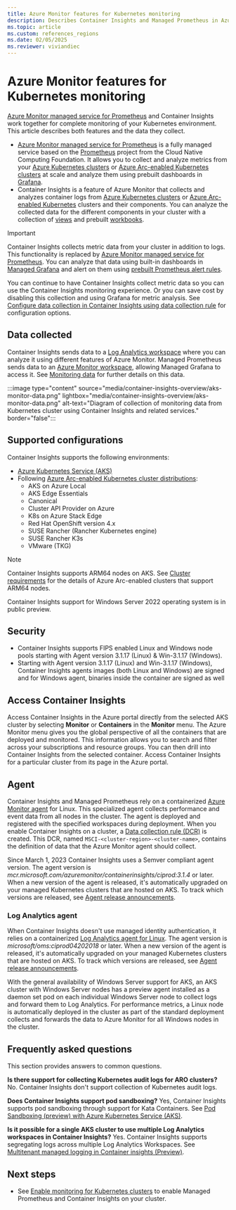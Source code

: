 ```yaml
---
title: Azure Monitor features for Kubernetes monitoring
description: Describes Container Insights and Managed Prometheus in Azure Monitor, which work together to monitor your Kubernetes clusters.
ms.topic: article
ms.custom: references_regions
ms.date: 02/05/2025
ms.reviewer: viviandiec
---
```


# Azure Monitor features for Kubernetes monitoring

[Azure Monitor managed service for Prometheus](../essentials/prometheus-metrics-overview.md) and Container Insights work together for complete monitoring of your Kubernetes environment. This article describes both features and the data they collect.

- [Azure Monitor managed service for Prometheus](../essentials/prometheus-metrics-overview.md) is a fully managed service based on the [Prometheus](https://aka.ms/azureprometheus-promio) project from the Cloud Native Computing Foundation. It allows you to collect and analyze metrics from your [Azure Kubernetes clusters](/azure/aks/intro-kubernetes) or [Azure Arc-enabled Kubernetes clusters](/azure/azure-arc/kubernetes/overview) at scale and analyze them using prebuilt dashboards in [Grafana](/azure/managed-grafana/overview).
- Container Insights is a feature of Azure Monitor that collects and analyzes container logs from [Azure Kubernetes clusters](/azure/aks/intro-kubernetes) or [Azure Arc-enabled Kubernetes](/azure/azure-arc/kubernetes/overview) clusters and their components.  You can analyze the collected data for the different components in your cluster with a collection of [views](container-insights-analyze.md) and prebuilt [workbooks](container-insights-reports.md).

> [!IMPORTANT]
> Container Insights collects metric data from your cluster in addition to logs. This functionality is replaced by [Azure Monitor managed service for Prometheus](../essentials/prometheus-metrics-overview.md). You can analyze that data using built-in dashboards in [Managed Grafana](/azure/managed-grafana/overview) and alert on them using [prebuilt Prometheus alert rules](container-insights-metric-alerts.md).
> 
> You can continue to have Container Insights collect metric data so you can use the Container Insights monitoring experience. Or you can save cost by disabling this collection and using Grafana for metric analysis. See [Configure data collection in Container Insights using data collection rule](container-insights-data-collection-dcr.md) for configuration options.
> 
## Data collected
Container Insights sends data to a [Log Analytics workspace](../logs/data-platform-logs.md) where you can analyze it using different features of Azure Monitor. Managed Prometheus sends data to an [Azure Monitor workspace](../essentials/azure-monitor-workspace-overview.md), allowing Managed Grafana to access it. See [Monitoring data](/azure/aks/monitor-aks#monitoring-data) for further details on this data.

:::image type="content" source="media/container-insights-overview/aks-monitor-data.png" lightbox="media/container-insights-overview/aks-monitor-data.png" alt-text="Diagram of collection of monitoring data from Kubernetes cluster using Container Insights and related services." border="false":::

## Supported configurations
Container Insights supports the following environments:

- [Azure Kubernetes Service (AKS)](/azure/aks/)
- Following [Azure Arc-enabled Kubernetes cluster distributions](/azure/azure-arc/kubernetes/validation-program):
  - AKS on Azure Local
  - AKS Edge Essentials
  - Canonical
  - Cluster API Provider on Azure
  - K8s on Azure Stack Edge
  - Red Hat OpenShift version 4.x
  - SUSE Rancher (Rancher Kubernetes engine)
  - SUSE Rancher K3s
  - VMware (TKG)

> [!NOTE]
> Container Insights supports ARM64 nodes on AKS. See [Cluster requirements](/azure/azure-arc/kubernetes/system-requirements#cluster-requirements) for the details of Azure Arc-enabled clusters that support ARM64 nodes.
>
> Container Insights support for Windows Server 2022 operating system is in public preview.

## Security

- Container Insights supports FIPS enabled Linux and Windows node pools starting with Agent version 3.1.17 (Linux)  & Win-3.1.17 (Windows).
- Starting with Agent version 3.1.17 (Linux) and Win-3.1.17 (Windows), Container Insights agents images (both Linux and Windows) are signed and  for Windows agent,  binaries inside the container are signed as well

## Access Container Insights

Access Container Insights in the Azure portal directly from the selected AKS cluster by selecting **Monitor** or **Containers** in the **Monitor** menu. The Azure Monitor menu gives you the global perspective of all the containers that are deployed and monitored. This information allows you to search and filter across your subscriptions and resource groups. You can then drill into Container Insights from the selected container. Access Container Insights for a particular cluster from its page in the Azure portal.

## Agent

Container Insights and Managed Prometheus rely on a containerized [Azure Monitor agent](../agents/agents-overview.md) for Linux. This specialized agent collects performance and event data from all nodes in the cluster. The agent is deployed and registered with the specified workspaces during deployment. When you enable Container Insights on a cluster, a [Data collection rule (DCR)](../essentials/data-collection-rule-overview.md) is created. This DCR, named `MSCI-<cluster-region>-<cluster-name>`, contains the definition of data that the Azure Monitor agent should collect. 

Since March 1, 2023 Container Insights uses a Semver compliant agent version. The agent version is *mcr.microsoft.com/azuremonitor/containerinsights/ciprod:3.1.4* or later. When a new version of the agent is released, it's automatically upgraded on your managed Kubernetes clusters that are hosted on AKS. To track which versions are released, see [Agent release announcements](https://github.com/microsoft/Docker-Provider/blob/ci_prod/ReleaseNotes.md). 


### Log Analytics agent

When Container Insights doesn't use managed identity authentication, it relies on a containerized [Log Analytics agent for Linux](../agents/log-analytics-agent.md). The agent version is *microsoft/oms:ciprod04202018* or later. When a new version of the agent is released, it's automatically upgraded on your managed Kubernetes clusters that are hosted on AKS. To track which versions are released, see [Agent release announcements](https://github.com/microsoft/docker-provider/tree/ci_feature_prod).

With the general availability of Windows Server support for AKS, an AKS cluster with Windows Server nodes has a preview agent installed as a daemon set pod on each individual Windows Server node to collect logs and forward them to Log Analytics. For performance metrics, a Linux node is automatically deployed in the cluster as part of the standard deployment collects and forwards the data to Azure Monitor for all Windows nodes in the cluster.


## Frequently asked questions

This section provides answers to common questions.

**Is there support for collecting Kubernetes audit logs for ARO clusters?**
No. Container Insights don't support collection of Kubernetes audit logs.

**Does Container Insights support pod sandboxing?**
Yes, Container Insights supports pod sandboxing through support for Kata Containers. See [Pod Sandboxing (preview) with Azure Kubernetes Service (AKS)](/azure/aks/use-pod-sandboxing).

**Is it possible for a single AKS cluster to use multiple Log Analytics workspaces in Container Insights?**
Yes. Container Insights supports segregating logs across multiple Log Analytics Workspaces. See [Multitenant managed logging in Container insights (Preview)](../containers/container-insights-multitenant.md).

## Next steps

- See [Enable monitoring for Kubernetes clusters](kubernetes-monitoring-enable.md) to enable Managed Prometheus and Container Insights on your cluster.

<!-- LINKS - external -->
[aks-release-notes]: https://github.com/Azure/AKS/releases

